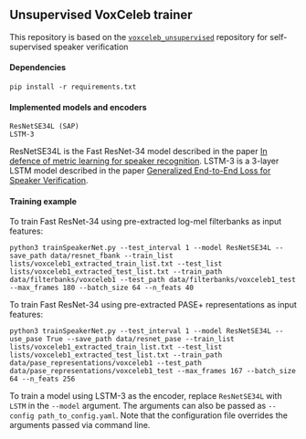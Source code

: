 ## Unsupervised VoxCeleb trainer

This repository is based on the [`voxceleb_unsupervised`](https://github.com/joonson/voxceleb_unsupervised)
repository for self-supervised speaker verification


#### Dependencies
```
pip install -r requirements.txt
```


#### Implemented models and encoders

```
ResNetSE34L (SAP)
LSTM-3
```

ResNetSE34L is the Fast ResNet-34 model described in the paper
[In defence of metric learning for speaker recognition](https://arxiv.org/abs/2003.11982).
LSTM-3 is a 3-layer LSTM model described in the paper
[Generalized End-to-End Loss for Speaker Verification](https://arxiv.org/abs/1710.10467).


#### Training example

To train Fast ResNet-34 using pre-extracted log-mel filterbanks as
input features:

```
python3 trainSpeakerNet.py --test_interval 1 --model ResNetSE34L --save_path data/resnet_fbank --train_list lists/voxceleb1_extracted_train_list.txt --test_list lists/voxceleb1_extracted_test_list.txt --train_path data/filterbanks/voxceleb1 --test_path data/filterbanks/voxceleb1_test --max_frames 180 --batch_size 64 --n_feats 40
```

To train Fast ResNet-34 using pre-extracted PASE+ representations as
input features:

```
python3 trainSpeakerNet.py --test_interval 1 --model ResNetSE34L --use_pase True --save_path data/resnet_pase --train_list lists/voxceleb1_extracted_train_list.txt --test_list lists/voxceleb1_extracted_test_list.txt --train_path data/pase_representations/voxceleb1 --test_path data/pase_representations/voxceleb1_test --max_frames 167 --batch_size 64 --n_feats 256
```

To train a model using LSTM-3 as the encoder, replace `ResNetSE34L` with `LSTM`
in the `--model` argument. The arguments can also be passed as
`--config path_to_config.yaml`. Note that the configuration file overrides
the arguments passed via command line.


